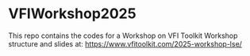 # VFIWorkshop2025
This repo contains the codes for a Workshop on VFI Toolkit
Workshop structure and slides at: https://www.vfitoolkit.com/2025-workshop-lse/


